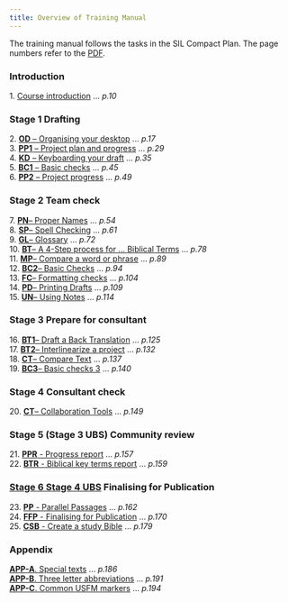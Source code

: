 ```yaml
---
title: Overview of Training Manual
---
```


The training manual follows the tasks in the SIL Compact Plan. The page numbers refer to the [PDF](pathname:///img/Ptx-man-en-9.3.pdf).

### Introduction

1\. [Course introduction](1.Intro.md) ... *p.10*

### Stage 1 Drafting

2\. [**OD** – Organising your desktop](02-Stage-1/2.OD.md) ... *p.17*   
3\. [**PP1** – Project plan and progress](02-Stage-1/3.PP1.md) ... *p.29*  
4\. [**KD** – Keyboarding your draft](02-Stage-1/4.KD.md) ... *p.35*  
5\. [**BC1** – Basic checks](02-Stage-1/5.BC1.md) ... *p.45*   
6\. [**PP2** – Project progress](02-Stage-1/6.PP2.md) ... *p.49*

### Stage 2 Team check

7\. [**PN**– Proper Names](03-Stage-2/7.PN.md) ... *p.54*  
8\. [**SP**– Spell Checking](03-Stage-2/8.SP.md) ... *p.61*  
9\. [**GL**– Glossary](03-Stage-2/9.GL.md) ... *p.72*  
10\. [**BT**– A 4-Step process for ... Biblical Terms](03-Stage-2/10.BT.md) ... *p.78*  
11\. [**MP**– Compare a word or phrase](03-Stage-2/11.MP.md) ... *p.89*  
12\. [**BC2**– Basic Checks](03-Stage-2/12.BC2.md) ... *p.94*  
13\. [**FC**– Formatting checks](03-Stage-2/13.FC.md) ... *p.104*  
14\. [**PD**– Printing Drafts](03-Stage-2/14.PD.md) ... *p.109*  
15\. [**UN**– Using Notes](03-Stage-2/15.UN.md) ... *p.114*

### Stage 3 Prepare for consultant

16\. [**BT1**– Draft a Back Translation](04-Stage-3/16.BT1.md) ... *p.125*  
17\. [**BT2**– Interlinearize a project](04-Stage-3/17.BT2.md) ... *p.132*  
18\. [**CT**– Compare Text](04-Stage-3/18.CT.md) ... *p.137*  
19\. [**BC3**– Basic checks 3](04-Stage-3/19.BC3.md) ... *p.140*

### Stage 4 Consultant check

20\. [**CT**– Collaboration Tools](05-Stage-4/20.Collaboration-tools.md) ... *p.149*

### Stage 5 (Stage 3 UBS) Community review

 21\.  [**PPR** - Progress report](06-Stage-5/21.PPR.md) ... *p.157*  
22\.  [**BTR** - Biblical key terms report](06-Stage-5/22.BTR.md) ... *p.159*

### [Stage 6 Stage 4 UBS](07-Stage-6/00-Stage-6.md)  Finalising for Publication

 23\.  [**PP** - Parallel Passages](07-Stage-6/23.PP.md) ... *p.162*  
24\.  [**FFP** - Finalising for Publication](07-Stage-6/24.FFP.md) ... *p.170*  
25\.  [**CSB** - Create a study Bible](07-Stage-6/25.StudyBibles.md) ... *p.179*


### Appendix

 [**APP-A**. Special texts](08-Appendix/A.st.md) ... *p.186*  
[**APP-B**. Three letter abbreviations](08-Appendix/B.3l.md) ... *p.191*  
[**APP-C**. Common USFM markers](08-Appendix/C.USFM.md) ... *p.194* 
 
